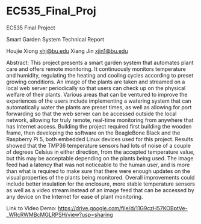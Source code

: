 # EC535_Final_Proj
EC535 Final Project
 
Smart Garden System 
Technical Report


Houjie Xiong xhj@bu.edu
Xiang Jin xjin1@bu.edu



	

Abstract: 
This project presents a smart garden system that automates plant care and offers remote monitoring. It continuously monitors temperature and humidity, regulating the heating and cooling cycles according to preset growing conditions. An image of the plants are taken and streamed on a local web server periodically so that users can check up on the physical welfare of their plants. Various areas that can be ventured to improve the experiences of the users include implementing a watering system that can automatically water the plants are preset times, as well as allowing for port forwarding so that the web server can be accessed outside the local network, allowing for truly remote, real-time monitoring from anywhere that has Internet access. Building the project required first building the wooden frame, then developing the software on the BeagleBone Black and the Raspberry Pi 5, both embedded Linux devices used for this project. Results showed that the TMP36 temperature sensors had lots of noise of a couple of degrees Celsius in either direction, from the accepted temperature value, but this may be acceptable depending on the plants being used. The image feed had a latency that was not noticeable to the human user, and is more than what is required to make sure that there were enough updates on the visual properties of the plants being monitored. Overall improvements could include better insulation for the enclosure, more stable temperature sensors as well as a video stream instead of an image feed that can be accessed by any device on the Internet for ease of plant monitoring.


Link to Video Demo: https://drive.google.com/file/d/11G9czH57KOBptVe-_WRcRWMBcMGLRPSH/view?usp=sharing
